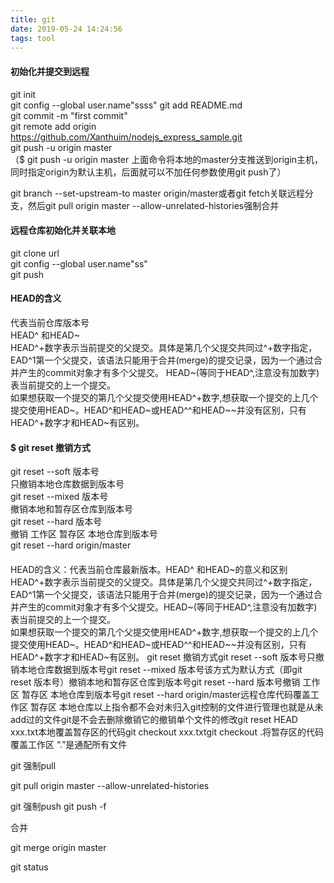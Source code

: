```yaml
---
title: git
date: 2019-05-24 14:24:56
tags: tool
---
```


#### 初始化并提交到远程

git init <br>
git config --global user.name"ssss"
git add README.md <br>
git commit -m "first commit" <br>
git remote add origin https://github.com/Xanthuim/nodejs_express_sample.git <br>
git push -u origin master <br>（$ git push -u origin master 上面命令将本地的master分支推送到origin主机，同时指定origin为默认主机，后面就可以不加任何参数使用git push了）

<!--more-->

git branch --set-upstream-to master origin/master或者git fetch关联远程分支，然后git pull origin master --allow-unrelated-histories强制合并

#### 远程仓库初始化并关联本地

git clone url<br>
git config --global user.name"ss"<br>
git push<br>

#### HEAD的含义

代表当前仓库版本号<br>
HEAD^ 和HEAD~<br>
HEAD^+数字表示当前提交的父提交。具体是第几个父提交共同过^+数字指定，EAD^1第一个父提交，该语法只能用于合并(merge)的提交记录，因为一个通过合并产生的commit对象才有多个父提交。
HEAD~(等同于HEAD^,注意没有加数字)表当前提交的上一个提交。<br>
如果想获取一个提交的第几个父提交使用HEAD^+数字,想获取一个提交的上几个提交使用HEAD~。HEAD^和HEAD~或HEAD^^和HEAD~~并没有区别，只有HEAD^+数字才和HEAD~有区别。

#### $ git reset 撤销方式

git reset --soft 版本号<br>
只撤销本地仓库数据到版本号 <br>
git reset --mixed 版本号<br>
撤销本地和暂存区仓库到版本号<br>
git reset --hard 版本号<br>
撤销 工作区 暂存区 本地仓库到版本号<br>
git reset --hard origin/master<br>
####

HEAD的含义：代表当前仓库最新版本。HEAD^ 和HEAD~的意义和区别HEAD^+数字表示当前提交的父提交。具体是第几个父提交共同过^+数字指定，EAD^1第一个父提交，该语法只能用于合并(merge)的提交记录，因为一个通过合并产生的commit对象才有多个父提交。HEAD~(等同于HEAD^,注意没有加数字)表当前提交的上一个提交。<br>如果想获取一个提交的第几个父提交使用HEAD^+数字,想获取一个提交的上几个提交使用HEAD~。HEAD^和HEAD~或HEAD^^和HEAD~~并没有区别，只有HEAD^+数字才和HEAD~有区别。 git reset 撤销方式git reset --soft 版本号只撤销本地仓库数据到版本号git reset --mixed 版本号该方式为默认方式（即git reset 版本号）撤销本地和暂存区仓库到版本号git reset --hard 版本号撤销 工作区 暂存区 本地仓库到版本号git reset --hard origin/master远程仓库代码覆盖工作区 暂存区 本地仓库以上指令都不会对未归入git控制的文件进行管理也就是从未add过的文件git是不会去删除撤销它的撤销单个文件的修改git reset HEAD xxx.txt本地覆盖暂存区的代码git checkout xxx.txtgit checkout .将暂存区的代码覆盖工作区 “.”是通配所有文件

git 强制pull 

git pull origin master --allow-unrelated-histories 

git 强制push git push -f 

合并

git merge origin master 

git status